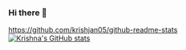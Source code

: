 ### Hi there 👋

https://github.com/krishjan05/github-readme-stats
[![Krishna's GitHub stats](https://github-readme-stats.vercel.app/api?username=krishjan05)](https://github.com/anuraghazra/github-readme-stats)


<!--
**krishjan05/krishjan05** is a ✨ _special_ ✨ repository because its `README.md` (this file) appears on your GitHub profile.

Here are some ideas to get you started:

- 🔭 I’m currently working on ...
- 🌱 I’m currently learning ...
- 👯 I’m looking to collaborate on ...
- 🤔 I’m looking for help with ...
- 💬 Ask me about ...
- 📫 How to reach me: ...
- 😄 Pronouns: ...
- ⚡ Fun fact: ...
-->

